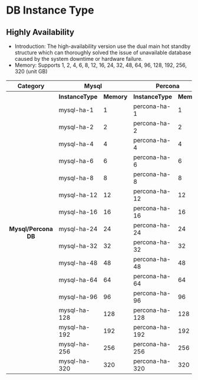 # DB Instance Type

## Highly Availability

- Introduction: The high-availability version use the dual main hot standby structure which can thoroughly solved the issue of unavailable database caused by the system downtime or hardware failure.
- Memory: Supports 1, 2, 4, 6, 8, 12, 16, 24, 32, 48, 64, 96, 128, 192, 256, 320 (unit GB)

<table>
    <tr>
        <th colspan="1">Category</th>
        <th colspan="2">Mysql</th>
        <th colspan="2">Percona</th>
    </tr>
    <tr>
        <th rowspan="18">Mysql/Percona DB</th>
        <th>InstanceType</th>
        <th>Memory</th>
        <th>InstanceType</th>
        <th>Memory</th>        
    </tr>
    <tr>
        <td>mysql-ha-1</td>    
        <td>1</td>
        <td>percona-ha-1</td>    
        <td>1</td>                   
    </tr>
    <tr>
        <td>mysql-ha-2</td>    
        <td>2</td>
        <td>percona-ha-2</td>    
        <td>2</td>                   
    </tr>
    <tr>
        <td>mysql-ha-4</td>    
        <td>4</td>
        <td>percona-ha-4</td>    
        <td>4</td>                   
    </tr>
    <tr>
        <td>mysql-ha-6</td>    
        <td>6</td>
        <td>percona-ha-6</td>    
        <td>6</td>                   
    </tr>
    <tr>
        <td>mysql-ha-8</td>    
        <td>8</td>
        <td>percona-ha-8</td>    
        <td>8</td>                   
    </tr>
    <tr>
        <td>mysql-ha-12</td>    
        <td>12</td>
        <td>percona-ha-12</td>    
        <td>12</td>                   
    </tr>
    <tr>
        <td>mysql-ha-16</td>    
        <td>16</td>
        <td>percona-ha-16</td>    
        <td>16</td>                   
    </tr>
    <tr>
        <td>mysql-ha-24</td>    
        <td>24</td>
        <td>percona-ha-24</td>    
        <td>24</td>                   
    </tr>
    <tr>
        <td>mysql-ha-32</td>    
        <td>32</td>
        <td>percona-ha-32</td>    
        <td>32</td>                   
    </tr>
    <tr>
        <td>mysql-ha-48</td>    
        <td>48</td>
        <td>percona-ha-48</td>    
        <td>48</td>                   
    </tr>
    <tr>
        <td>mysql-ha-64</td>    
        <td>64</td>
        <td>percona-ha-64</td>    
        <td>64</td>                   
    </tr>
    <tr>
        <td>mysql-ha-96</td>    
        <td>96</td>
        <td>percona-ha-96</td>    
        <td>96</td>                   
    </tr>
    <tr>
        <td>mysql-ha-128</td>    
        <td>128</td>
        <td>percona-ha-128</td>    
        <td>128</td>                   
    </tr>
    <tr>
        <td>mysql-ha-192</td>    
        <td>192</td>
        <td>percona-ha-192</td>    
        <td>192</td>                   
    </tr>
    <tr>
        <td>mysql-ha-256</td>    
        <td>256</td>
        <td>percona-ha-256</td>    
        <td>256</td>                   
    </tr>
    <tr>
        <td>mysql-ha-320</td>    
        <td>320</td>
        <td>percona-ha-320</td>    
        <td>320</td>                   
    </tr>
</table>

